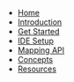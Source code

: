 <ul id="nav-outline" class="toc">
	<li><a href="index.html">Home</a></li>
	<li><a href="introduction.html">Introduction</a></li>
	<li><a href="get-started.html">Get Started</a></li>
	<li><a href="ide-setup.html">IDE Setup</a></li>	
	<li><a href="hla.html">Mapping API</a></li>	
	<li><a href="concepts.html">Concepts</a></li>	
	<li><a href="resources.html">Resources</a></li>	
</ul>